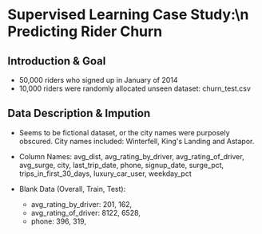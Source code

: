 # Supervised Learning Case Study:\n Predicting Rider Churn

## Introduction & Goal

* 50,000 riders who signed up in January of 2014
* 10,000 riders were randomly allocated unseen dataset: churn_test.csv


## Data Description & Impution 

* Seems to be fictional dataset, or the city names were purposely obscured. City names included: Winterfell, King's Landing and Astapor.
* Column Names: avg_dist, avg_rating_by_driver, avg_rating_of_driver, avg_surge, city, last_trip_date, phone, signup_date, surge_pct, trips_in_first_30_days, luxury_car_user, weekday_pct

* Blank Data (Overall, Train, Test):
    * avg_rating_by_driver: 201, 162, 
    * avg_rating_of_driver: 8122, 6528, 
    * phone:                396, 319, 